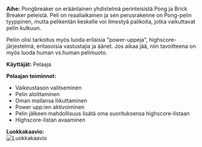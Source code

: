 
**Aihe:** Pongbreaker on eräänlainen yhdistelmä perinteisistä Pong ja Brick Breaker peleistä. Peli on reaaliaikainen ja sen  perusrakenne on Pong-pelin tyyppinen, mutta pelikentän keskelle voi ilmestyä palikoita, jotka vaikuttavat pelin kulkuun.

Peliin olisi tarkoitus myös luoda erilaisia
"power-uppeja", highscore-järjestelmä, eritasoisia vastustajia ja äänet. Jos aikaa jää, niin tavoitteena on myös luoda human vs.human pelimuoto.

**Käyttäjät:** Pelaaja

**Pelaajan toiminnot:** 
- Vaikeustason valitseminen
- Pelin aloittaminen
- Oman mailansa liikuttaminen
- Power upp:ien aktivoiminen
- Pelin jälkeen mahdollisuus lisätä oma suorituksensa highscore-listaan
- Highscore-listan avaaminen  

**Luokkakaavio:**  
![Luokkakaavio](/dokumentaatio/Luokkakaavio.png)
